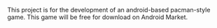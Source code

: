 This project is for the development of an android-based pacman-style game. This game will be free for download on Android Market.